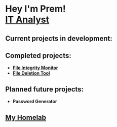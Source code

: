 <h1>Hey I'm Prem! <br/> <a href="https://www.linkedin.com/in/prem-prajapati-8b4016198/">IT Analyst</a></h1>

<h2>Current projects in development:</h2>

<h2>Completed projects:</h2>

- <b>[File Integrity Monitor](https://github.com/MerpP/File-Integrity-Monitor)</b>
- <b>[File Deletion Tool](https://github.com/MerpP/File-Deletion-Tool)</b>

<h2>Planned future projects:</h2>

- <b>Password Generator</b>

<h2><a href="https://github.com/MerpP/homelab/tree/main">My Homelab</a></h2>



<!--
**MerpP/merpp** is a ✨ _special_ ✨ repository because its `README.md` (this file) appears on your GitHub profile.

Here are some ideas to get you started:

- 🔭 I’m currently working on ...
- 🌱 I’m currently learning ...
- 👯 I’m looking to collaborate on ...
- 🤔 I’m looking for help with ...
- 💬 Ask me about ...
- 📫 How to reach me: ...
- 😄 Pronouns: ...
- ⚡ Fun fact: ...
-->
